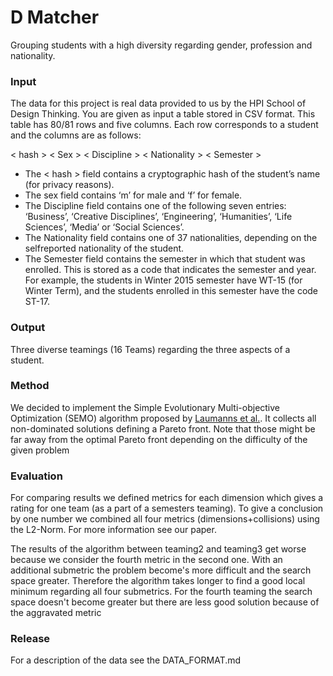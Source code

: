 # D Matcher

Grouping students with a high diversity regarding gender, profession and nationality.

### Input

The data for this project is real data provided to us by the HPI School of Design Thinking. You are given as input a table stored in CSV format. This table has 80/81 rows and five columns. Each row corresponds
to a student and the columns are as follows:

< hash > < Sex > < Discipline > < Nationality > < Semester >

- The < hash > field contains a cryptographic hash of the student’s name (for privacy reasons).
- The sex field contains ‘m’ for male and ‘f’ for female.
- The Discipline field contains one of the following seven entries:
  ‘Business’, ‘Creative Disciplines’, ‘Engineering’, ‘Humanities’, ‘Life Sciences’, ‘Media’ or ‘Social Sciences’.
- The Nationality field contains one of 37 nationalities, depending on the selfreported nationality of the student.
- The Semester field contains the semester in which that student was enrolled. This is stored as a code that indicates the semester and year. For example, the students in Winter 2015 semester have WT-15 (for Winter Term), and the students enrolled in this semester have the code ST-17.

### Output

Three diverse teamings (16 Teams) regarding the three aspects of a student.

### Method

We decided to implement the Simple Evolutionary Multi-objective Optimization (SEMO) algorithm proposed by [Laumanns et al.][0]. It collects all non-dominated solutions defining a Pareto front. Note that those might be far away from the optimal Pareto front depending on the difficulty of the given problem

[0]: http://repository.ias.ac.in/83516/1/20-a.pdf

### Evaluation

For comparing results we defined metrics for each dimension which gives a rating for one team (as a part of a semesters teaming). To give a conclusion by one number we combined all four metrics (dimensions+collisions) using the L2-Norm. For more information see our paper.

The results of the algorithm between teaming2 and teaming3 get worse because we consider the fourth metric in the second one. With an additional submetric the problem become's more difficult and the search space greater. Therefore the algorithm takes longer to find a good local minimum regarding all four submetrics.
For the fourth teaming the search space doesn't become greater but there are less good solution because of the aggravated metric

### Release

For a description of the data see the DATA_FORMAT.md

